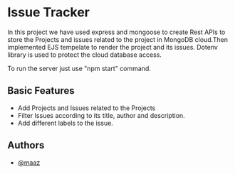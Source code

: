# Issue Tracker

In this project we have used express and mongoose to create Rest APIs to store the Projects and issues related to the project in MongoDB cloud.Then implemented EJS tempelate to render the project and its issues.
Dotenv library is used to protect the cloud database access.

To run the server just use "npm start" command.

## Basic Features
- Add Projects and Issues related to the Projects
- Filter Issues according to its title, author and description.
- Add different labels to the issue. 

## Authors

- [@maaz](https://github.com/maaz64)